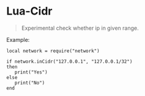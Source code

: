 # Lua-Cidr

> Experimental check whether ip in given range.

Example:

```
local network = require("network")

if network.inCidr("127.0.0.1", "127.0.0.1/32")
then
   print("Yes")
else
   print("No")
end
```
